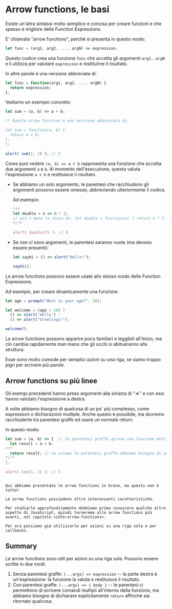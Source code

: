 # Arrow functions, le basi

Esiste un'altra sintassi molto semplice e concisa per creare funzioni e che spesso è migliore delle Function Expressions.

E' chiamata "arrow functions", perché si presenta in questo modo:

```js
let func = (arg1, arg2, ..., argN) => expression;
```

Questo codice crea una funzione `func` che accetta gli argomenti `arg1..argN` e li utilizza per valutare `expression` e restituirne il risultato.

In altre parole è una versione abbreviata di:

```js
let func = function(arg1, arg2, ..., argN) {
  return expression;
};
```

Vediamo un esempio concreto:

```js run
let sum = (a, b) => a + b;

/* Questa arrow function è una versione abbreviata di:

let sum = function(a, b) {
  return a + b;
};
*/

alert( sum(1, 2) ); // 3
```

Come puoi vedere `(a, b) => a + b` rappresenta una funzione che accetta due argomenti `a` e `b`. Al momento dell'esecuzione, questa valuta l'espressione `a + b` e restituisce il risultato.

- Se abbiamo un solo argomento, le parentesi che racchiudono gli argomenti possono essere omesse, abbreviando ulteriormente il codice.

    Ad esempio:

    ```js run
    *!*
    let double = n => n * 2;
    // più o meno lo steso di: let double = function(n) { return n * 2 }
    */!*

    alert( double(3) ); // 6
    ```

- Se non ci sono argomenti, le parentesi saranno vuote (ma devono essere presenti):

    ```js run
    let sayHi = () => alert("Hello!");

    sayHi();
    ```

Le arrow functions possono essere usate allo stesso modo delle Function Expressions.

Ad esempio, per creare dinamicamente una funzione:

```js run
let age = prompt("What is your age?", 18);

let welcome = (age < 18) ?
  () => alert('Hello') :
  () => alert("Greetings!");

welcome();
```

Le arrow functions possono apparire poco familiari e leggibili all'inizio, ma ciò cambia rapidamente man mano che gli occhi si abitueranno alla struttura.

Esse sono molto comode per semplici azioni su una riga, se siamo troppo pigri per scrivere più parole.

## Arrow functions su più linee

Gli esempi precedenti hanno preso argomenti alla sinistra di "=>" e con essi hanno valutato l'espressione a destra.

A volte abbiamo bisogno di qualcosa di un po' più complesso, come espressioni o dichiarazioni multiple. Anche questo è possibile, ma dovremo racchiuderle tra parentesi graffe ed usare un normale return.

In questo modo:

```js run
let sum = (a, b) => {  // le parentesi graffe aprono una funzione multilinea
  let result = a + b;
*!*
  return result; // se usiamo le parentesi graffe abbiamo bisogno di un esplicito "return" 
*/!*
};

alert( sum(1, 2) ); // 3
```

```smart header="Molto di più..."

Qui abbiamo presentato le arrow functions in breve, ma questo non è tutto!

Le arrow functions possiedono altre interessanti caratteristiche.

Per studiarle approfonditamente dobbiamo prima conoscere qualche altro aspetto di JavaScript, quindi torneremo alle arrow functions più avanti, nel capitolo <info:arrow-functions>.

Per ora possiamo già utilizzarle per azioni su una riga sola e per callbacks.
```

## Summary

Le arrow functions sono utili per azioni su una riga sola. Possono essere scritte in due modi:

1. Senza parentesi graffe: `(...args) => expression` -- la parte destra è un'espressione: la funzione la valuta e restituisce il risultato.
2. Con parentesi graffe: `(...args) => { body }` -- le parentesi ci permettono di scrivere comandi multipli all'interno della funzione, ma abbiamo bisogno di dichiarare esplicitamente
`return` affinché sia ritornato qualcosa.
